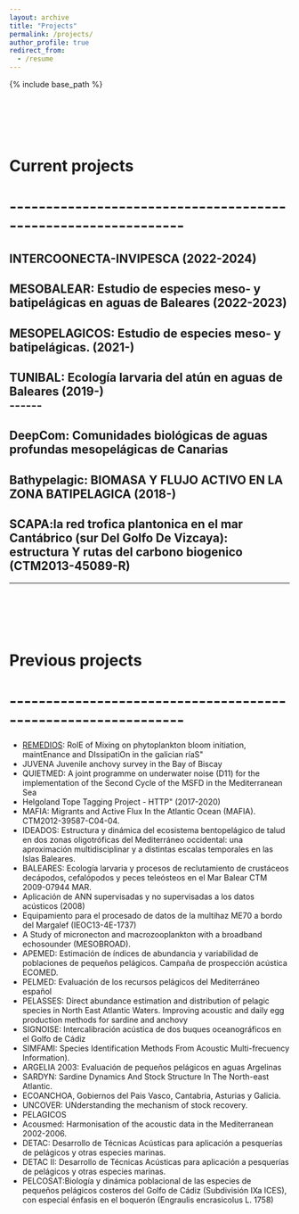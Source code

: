 ```yaml
---
layout: archive
title: "Projects"
permalink: /projects/
author_profile: true
redirect_from:
  - /resume
---
```


{% include base_path %}



<br/>
<br/>
<br/>
<br/>






Current projects
======

# --------------------------------------------------------------

INTERCOONECTA-INVIPESCA (2022-2024)<br/>
------
MESOBALEAR: Estudio de especies meso- y batipelágicas en aguas de Baleares (2022-2023)<br/>
------
MESOPELAGICOS: Estudio de especies meso- y batipelágicas. (2021-)<br/>
------

TUNIBAL: Ecología larvaria del atún en aguas de Baleares (2019-) <br/>------
------

DeepCom: Comunidades biológicas de aguas profundas mesopelágicas de Canarias <br/>
------
Bathypelagic: BIOMASA Y FLUJO ACTIVO EN LA ZONA BATIPELAGICA  (2018-)
------
SCAPA:la red trofica plantonica en el mar Cantábrico (sur Del Golfo De Vizcaya): estructura Y rutas del carbono biogenico (CTM2013-45089-R)
------



------
<br/>
<br/>
<br/>
<br/>

Previous projects
======

# --------------------------------------------------------------
 * [REMEDIOS](http://proyectoremedios.com/inicio/): RolE of Mixing on phytoplankton bloom initiation, maintEnance and DIssipatiOn in the galician ríaS"
 * JUVENA Juvenile anchovy survey in the Bay of Biscay
 * QUIETMED: A joint programme on underwater noise (D11) for the implementation of the Second Cycle of the MSFD in the Mediterranean Sea
 * Helgoland Tope Tagging Project - HTTP" (2017-2020) 
 * MAFIA: Migrants and Active Flux In the Atlantic Ocean (MAFIA). CTM2012-39587-C04-04. 
 * IDEADOS: Estructura y dinámica del ecosistema bentopelágico de talud en dos zonas oligotróficas del Mediterráneo occidental: una
aproximación multidisciplinar y a distintas escalas temporales en las Islas Baleares.  
 * BALEARES: Ecología larvaria y procesos de reclutamiento de
crustáceos decápodos, cefalópodos y peces teleósteos en el Mar
Balear CTM 2009-07944 MAR.  
 * Aplicación de ANN supervisadas y no supervisadas a los datos acústicos (2008)
 * Equipamiento para el procesado de datos de la multihaz ME70 a bordo del Margalef (IEOC13-4E-1737) 
 * A Study of micronecton and macrozooplankton with a broadband echosounder (MESOBROAD).
 * APEMED: Estimación de índices de abundancia y variabilidad de poblaciones de pequeños pelágicos. Campaña de prospección acústica ECOMED.
 * PELMED: Evaluación de los recursos pelágicos del Mediterráneo español
 * PELASSES: Direct abundance estimation and distribution of pelagic species in North East Atlantic Waters. Improving acoustic and daily egg production   methods for sardine and anchovy
 * SIGNOISE: Intercalibración acústica de dos buques oceanográficos en el Golfo de Cádiz
 * SIMFAMI: Species Identification Methods From Acoustic Multi-frecuency Information).
 * ARGELIA 2003: Evaluación de pequeños pelágicos en aguas Argelinas      
 * SARDYN: Sardine Dynamics And Stock Structure In The North-east Atlantic.  
 * ECOANCHOA, Gobiernos del Pais Vasco, Cantabria, Asturias y Galicia.  
 * UNCOVER: UNderstanding the mechanism of stock recovery.
 * PELAGICOS 
 * Acousmed: Harmonisation of the acoustic data in the Mediterranean 2002-2006.         
 * DETAC: Desarrollo de Técnicas Acústicas para aplicación a pesquerías de pelágicos y otras especies marinas.
 * DETAC II: Desarrollo de Técnicas Acústicas para aplicación a pesquerías de pelágicos y otras especies marinas.
 * PELCOSAT:Biología y dinámica poblacional de las especies de pequeños
pelágicos costeros del Golfo de Cádiz (Subdivisión IXa ICES), con especial énfasis en el boquerón (Engraulis encrasicolus L. 1758)



